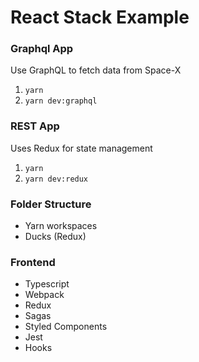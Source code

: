 # React Stack Example

### Graphql App
Use GraphQL to fetch data from Space-X

1. ```yarn```
2. ```yarn dev:graphql```

### REST App
Uses Redux for state management

1. ```yarn```
2. ```yarn dev:redux```

### Folder Structure
- Yarn workspaces
- Ducks (Redux)

### Frontend
- Typescript
- Webpack
- Redux
- Sagas
- Styled Components
- Jest
- Hooks
